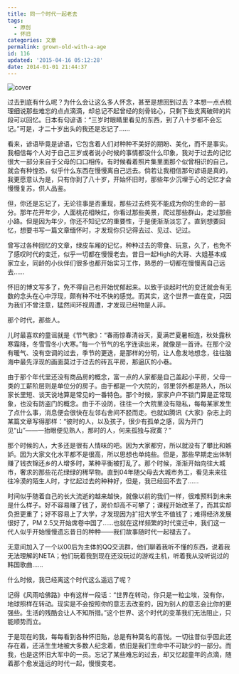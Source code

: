 ```yaml
---
title: 同一个时代一起老去
tags:
  - 原创
  - 怀旧
categories: 文章
permalink: grown-old-with-a-age
id: 116
updated: '2015-04-16 05:12:28'
date: 2014-01-01 21:44:37
---
```


![cover](https://cat.yufan.me/cats/20140102153935.jpg)

过去到底有什么呢？为什么会让这么多人怀念，甚至是想回到过去？本想一点点梳理细说那些难忘的点点滴滴，却总记不起曾经的刻骨铭心，只剩下些支离破碎的片段可以回忆。日本有句谚语：“三岁时眼睛里看见的东西，到了八十岁都不会忘记。”可是，才二十岁出头的我还是忘记了……

看来，谚语毕竟是谚语，它包含着人们对种种不美好的期盼、美化，而不是事实。我相信每个人对于自己三岁或者说小时候的事情都没什么印象，我对于过去的记忆很大一部分来自于父母的口口相传。有时候看着照片集里面那个似曾相识的自己，就会有种惶恐，似乎什么东西在慢慢离自己远去。倘若让我相信那句谚语是真的，我更愿意认为是，只有你到了八十岁，开始怀旧时，那些年少沉埋于心的记忆才会慢慢复苏，供人品鉴。

<!--more-->

但，你还是忘记了，无论往事是否重现，那些过去终究不能成为你的生命的一部分。那年花开年少，人面桃花相映红，你看过那些美景，爬过那些群山，走过那些小路。但是因为年少，你还不知记忆的重要性，于是便渐渐淡忘了。直到想要回忆，想要书写一篇文章缅怀时，才发现你只记得去过、见过、记过。

曾写过各种回忆的文章，绿皮车厢的记忆，种种过去的零食、玩意，久了，也免不了感叹时代的变迁，似乎一切都在慢慢老去。昔日一起High的大哥、大姐基本成家立业，同龄的小伙伴们很多也都开始实习工作，熟悉的一切都在慢慢离自己远去……

怀旧的博文写多了，免不得自己也开始忧郁起来。以致于谈起时代的变迁就会有无数的念头在心中浮现，颇有种不吐不快的感觉。而其实，这个世界一直在变，只因为我们不曾注意，猛然间环视周遭，才发现已经物是人非。

那个时代，那些人。

儿时最喜欢的童谣就是《节气歌》：“春雨惊春清谷天，夏满芒夏暑相连，秋处露秋寒霜降，冬雪雪冬小大寒。”每一个节气的名字连读出来，就像是一首诗。在那个没有暖气、没有空调的过去，季节的更迭，是那样的分明，让人愈发地想念，往往脑海中最先浮现的画面莫过于过去的砖瓦平房，那逼仄的小巷。

由于那个年代里还没有商品房的概念，富一点的人家都是自己盖起小平房，父母一类的工薪阶层则是单位分的房子。由于都是一个大院的，邻里邻外都是熟人，所以家长里短、谈天说地算是常见的一番特色。那个时候，家家户户不锁门算是正常现象，也没有防盗门的概念。由于不设防，往往一个大院里没有隐私，每每某家发生了点什么事，消息便会很快在左邻右舍间不胫而走。也就如腾讯《大家》杂志上的某篇文章写得那样：“彼时的人，以及孩子，很少有孤单之感，因为开门见“山”——一抬眼便见熟人，那时的人，何来孤独与寂寞？”

那个时候的人，大多还是很有人情味的吧。因为大家都穷，所以就没有了攀比和嫉妒。因为大家文化水平都不是很高，所以思想也单纯些。但是，那些早期走出体制赚了钱衣锦还乡的人增多时，某种平衡被打乱了。那个时候，渐渐开始向往大城市，奢求的那些花花绿绿的稀罕物。直到04年随父母去大城市务工，看见来来往往冷漠的陌生人时，才忆起过去的种种好，但是，我已经回不去了……

时间似乎随着自己的长大流逝的越来越快，就像以前的我们一样，很难预料到未来是什么样子。好不容易赚了钱了，房价却高不可攀了；课程开始改革了，而其实却负担更重了；好不容易上了大学，才发现因为扩招大学生不值钱了；难得经济发展很好了，PM 2.5又开始席卷中国了……也就在这样频繁的时代变迁中，我们这一代人似乎开始慢慢遗忘昔日的种种——我们故事随时代一起褪去了。

无意间加入了一个以00后为主体的QQ交流群，他们聊着我听不懂的东西，说着我无法理解的NETA；他们玩着我到现在还没玩过的游戏主机，听着我从没听说过的韩国歌曲……

什么时候，我已经离这个时代这么遥远了呢？

记得《风雨哈佛路》中有这样一段话：“世界在转动，你只是一粒尘埃，没有你，地球照样在转动。现实是不会按照你的意志去改变的，因为别人的意志会比你的更强些。生活的残酷会让人不知所措。”这个世界、这个时代的变革我们无法阻止，只能顺势而立。

于是现在的我，每每看到各种怀旧贴，总是有种莫名的喜悦。一切往昔似乎因此还存在着，还活生生地被大多数人纪念着，依旧是我们生命中不可缺少的一部分。而我，也是这怀旧大军中的一员。忘记了某些难忘的过去，却又忆起童年的点滴，随着那个愈发遥远的时代一起，慢慢变老。
